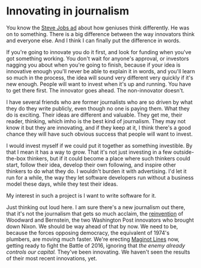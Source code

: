 # Innovating in journalism
You know the <a href="https://www.youtube.com/watch?v=8rwsuXHA7RA">Steve Jobs ad</a> about how geniuses think differently. He was on to something. There is a big difference between the way innovators think and everyone else. And I think I can finally put the difference in words.  

If you're going to innovate you do it first, and look for funding when you've got something working. You don't wait for anyone's approval, or investors nagging you about when you're going to finish, because if your idea is innovative enough you'll never be able to explain it in words, and you'll learn so much in the process, the idea will sound very different very quickly if it's new enough. People will want to invest when it's up and running. You have to get there first. The innovator goes ahead. The non-innovator doesn't.

I have several friends who are former journalists who are so driven by what they do they write publicly, even though no one is paying them. What they do is exciting. Their ideas are different and valuable. They get me, their reader, thinking, which imho is the best kind of journalism. They may not know it but they are innovating, and if they keep at it, I think there's a good chance they will have such obvious success that people will want to invest. 

I would invest myself if we could put it together as something investible. By that I mean it has a way to grow. That it's not just investing in a few outside-the-box thinkers, but if it could become a place where such thinkers could start, follow their idea, develop their own following, and inspire other thinkers to do what they do. I wouldn't burden it with advertising. I'd let it run for a while, the way they let software developers run without a business model these days, while they test their ideas. 

My interest in such a project is I want to write software for it. 

Just thinking out loud here. I am sure there's a new journalism out there, that it's not the journalism that gets so much acclaim, the <a href="https://www.theguardian.com/us-news/2018/aug/12/woodward-bernstein-watergate-donald-trump-era">reinvention</a> of Woodward and Bernstein, the two Washington Post innovators who brought down Nixon. We should be way ahead of that by now. We need to be, because the forces opposing democracy, the equivalent of 1974's plumbers, are moving much faster. We're erecting <a href="https://en.wikipedia.org/wiki/Maginot_Line">Maginot Lines</a> now, getting ready to fight the Battle of 2016, ignoring that <i>the enemy already controls our capital. </i>They've been innovating. We haven't seen the results of their most recent innovations, yet. 

